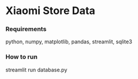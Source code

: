 # Xiaomi Store Data

### Requirements

python, numpy, matplotlib, pandas, streamlit, sqlite3

### How to run

streamlit run database.py